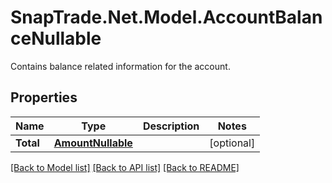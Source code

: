 # SnapTrade.Net.Model.AccountBalanceNullable
Contains balance related information for the account.

## Properties

Name | Type | Description | Notes
------------ | ------------- | ------------- | -------------
**Total** | [**AmountNullable**](AmountNullable.md) |  | [optional] 

[[Back to Model list]](../README.md#documentation-for-models) [[Back to API list]](../README.md#documentation-for-api-endpoints) [[Back to README]](../README.md)


